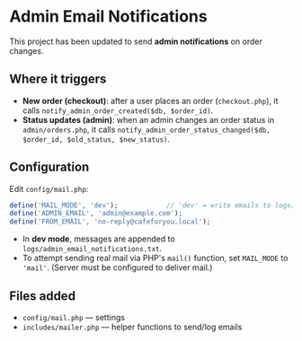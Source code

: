 # Admin Email Notifications

This project has been updated to send **admin notifications** on order changes.

## Where it triggers
- **New order (checkout)**: after a user places an order (`checkout.php`), it calls `notify_admin_order_created($db, $order_id)`.
- **Status updates (admin)**: when an admin changes an order status in `admin/orders.php`, it calls `notify_admin_order_status_changed($db, $order_id, $old_status, $new_status)`.

## Configuration
Edit `config/mail.php`:
```php
define('MAIL_MODE', 'dev');            // 'dev' = write emails to logs/admin_email_notifications.txt
define('ADMIN_EMAIL', 'admin@example.com');
define('FROM_EMAIL', 'no-reply@cafeforyou.local');
```
- In **dev mode**, messages are appended to `logs/admin_email_notifications.txt`.
- To attempt sending real mail via PHP's `mail()` function, set `MAIL_MODE` to `'mail'`. (Server must be configured to deliver mail.)

## Files added
- `config/mail.php` — settings
- `includes/mailer.php` — helper functions to send/log emails


